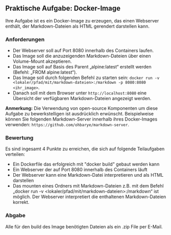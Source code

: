 ## Praktische Aufgabe: Docker-Image
Ihre Aufgabe ist es ein Docker-Image zu erzeugen, das einen Webserver enthält, der Markdown-Dateien als HTML gerendert darstellen kann.

### Anforderungen
* Der Webserver soll auf Port 8080 innerhalb des Containers laufen.
* Das Image soll die anzuzeigenden Markdown-Dateien über einen Volume-Mount akzeptieren. 
* Das Image soll auf Basis des Parent „alpine:latest“ erstellt werden (Befehl: „FROM alpine:latest“).
* Das Image soll durch folgenden Befehl zu starten sein: `docker run -v <lokaler/pfad/mit/markdown-dateien>:/markdown -p 8080:8080 <ihr_image>`.
* Danach soll mit dem Browser unter `http://localhost:8080` eine Übersicht der verfügbaren Markdown-Dateien angezeigt werden.

**Anmerkung:** Die Verwendung von open-source Komponenten um diese Aufgabe zu bewerkstelligen ist ausdrücklich erwünscht. Beispielweise können Sie folgenden Markdown-Server innerhalb ihres Docker-Images verwenden: `https://github.com/ohbarye/markdown-server`.

### Bewertung
Es sind ingesamt 4 Punkte zu erreichen, die sich auf folgende Teilaufgaben verteilen:
* Ein Dockerfile das erfolgreich mit "docker build" gebaut werden kann
* Ein Webserver der auf Port 8080 innerhalb des Containers läuft
* Der Webserver kann eine Markdown-Datei interpretieren und als HTML darstellen
* Das mounten eines Ordners mit Markdown-Dateien z.B. mit dem Befehl „docker run -v <lokaler/pfad/mit/markdown-dateien>:/markdown“ ist möglich. Der Webserver interpretiert die enthaltenen Markdown-Dateien korrekt.

### Abgabe 
Alle für den build des Image benötigten Dateien als ein .zip File per E-Mail.